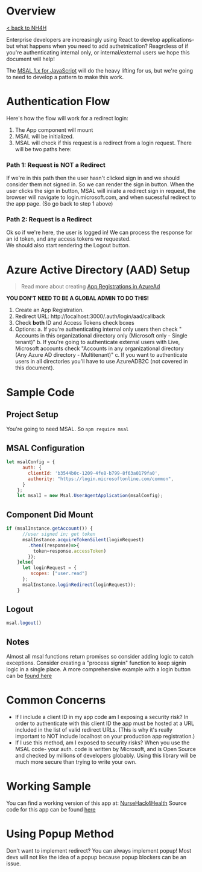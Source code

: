 # Overview

[< back to NH4H](Readme.md)

Enterprise developers are increasingly using React to develop applications- but what happens when you need to add authetnication?  Reagrdless of if you're authenticating internal only, or internal/external users we hope this document will help!

The [MSAL 1.x for JavaScript](https://github.com/AzureAD/microsoft-authentication-library-for-js/blob/dev/lib/msal-browser/README.md#:~:text=The%20MSAL%20library%20for%20JavaScript%20enables%20client-side%20JavaScript,Microsoft%20accounts%2C%20etc.%20through%20Azure%20AD%20B2C%20service.) will do the heavy lifting for us, but we're going to need to develop a  pattern to make this work.

# Authentication Flow 
Here's how the flow will work for a redirect login:
1. The App component will mount
2. MSAL will be initialized.
3. MSAL will check if this request is a redirect from a login request.
There will be two paths here:
### Path 1: Request is NOT a Redirect
If we're in this path then the user hasn't clicked sign in and we should consider them not signed in.  So we can render the sign in button.
When the user clicks the sign in button, MSAL will iniiate a redirect sign in request, the browser will navigate to login.microsoft.com, and when sucessful redirect to the app page. (So go back to step 1 above)

### Path 2: Request is a Redirect
Ok so if we're here, the user is logged in!
We can process the response for an id token, and any access tokens we requested.  
We should also start rendering the Logout button.

# Azure Active Directory (AAD) Setup
> Read more about creating [App Registrations in AzureAd](https://docs.microsoft.com/en-us/azure/active-directory/develop/quickstart-register-app#:~:text=Follow%20these%20steps%20to%20create%20the%20app%20registration%3A,Name%20for%20your%20application.%20...%20More%20items...%20)

**YOU DON'T NEED TO BE A GLOBAL ADMIN TO DO THIS!**
1. Create an App Registration.  
2. Redirect URL: http://localhost:3000/.auth/login/aad/callback
3. Check **both** ID and Access Tokens check boxes
4. Options:
   a. If you're authenticating internal only users then check " Accounts in this organizational directory only (Microsoft only - Single tenant)"
   b. If you're going to authenticate external users with Live, Microsoft accounts check "Accounts in any organizational directory (Any Azure AD directory - Multitenant)"
   c. If you want to authenticate users in all directories you'll have to use AzureADB2C (not covered in this document).   

# Sample Code
## Project Setup
You're going to need MSAL. So ```npm require msal```

## MSAL Configuration
```JavaScript
let msalConfig = {
      auth: {
        clientId: 'b3544b0c-1209-4fe8-b799-8f63a0179fa0',        
        authority: "https://login.microsoftonline.com/common",
      }
    };
    let msalI = new Msal.UserAgentApplication(msalConfig);
```

## Component Did Mount
```JavaScript
if (msalInstance.getAccount()) {   
      //user signed in; get token
      msalInstance.acquireTokenSilent(loginRequest)
        .then((response)=>{
          token=response.accessToken)
        });
    }else{
      let loginRequest = {
         scopes: ["user.read"] 
      };    
      msalInstance.loginRedirect(loginRequest));     
    }

```

## Logout
```JavaScript
msal.logout()
```

## Notes
Almost all msal functions return promises so consider adding logic to catch exceptions.
Consider creating a "process signin" function to keep signin logic in a single place.
A more comprehensive example with a login button can be [found here](https://github.com/microsoft/NH4H-UserReg/blob/main/src/App.js)

# Common Concerns
* If I include a client ID in my app code am I exposing a security risk?
In order to authenticate with this client ID the app must be hosted at a URL included in the list of valid redirect URLs.  (This is why it's really important to NOT include localhost on your production app registration.)
* If I use this method, am I exposed to security risks?
When you use the MSAL code- your auth. code is written by Microsoft, and is Open Source and checked by millions of developers globably.  Using this library will be much more secure than trying to write your own.

# Working Sample
You can find a working version of this app at: [NurseHack4Health](https://nursehack4health.org/registration)
Source code for this app can be found [here](https://github.com/microsoft/NH4H-UserReg)

# Using Popup Method
Don't want to implement redirect?  You can always implement popup!  Most devs will not like the idea of a popup because popup blockers can be an issue.

